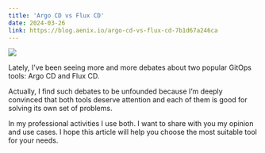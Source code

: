 ```yaml
---
title: 'Argo CD vs Flux CD'
date: 2024-03-26
link: https://blog.aenix.io/argo-cd-vs-flux-cd-7b1d67a246ca
---
```


![](https://miro.medium.com/v2/resize:fit:720/format:webp/0*XBk4bvMiSjdBCSPC.jpeg)

Lately, I’ve been seeing more and more debates about two popular GitOps tools: Argo CD and Flux CD.

Actually, I find such debates to be unfounded because I’m deeply convinced that both tools deserve attention and each of them is good for solving its own set of problems.

In my professional activities I use both. I want to share with you my opinion and use cases. I hope this article will help you choose the most suitable tool for your needs.

<!--more-->
